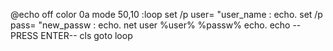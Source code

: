 @echo off
color 0a
mode 50,10
:loop
set /p user= "user_name : 
echo.
set /p pass= "new_passw : 
echo.
net user %user% %passw%
echo.
echo --PRESS ENTER--
cls
goto loop

